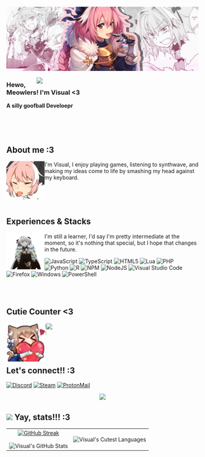 <p align="center">
	<img src="https://github.com/VisuaISource/VisuaISource/blob/main/banner.jpeg"/>
</p>

<a href="https://discord.gg/github"><img align="right" width="425" src="https://lanyard.kyrie25.me/api/1264589957222236226?imgStyle=square&gradient=e9d6d5-e9d6d5-f3b1b4-ffffff&bg=0d1117"></a>

### Hewo, Meowlers! I'm Visual <3
**A silly goofball Develoepr**

<br><br><br>

## **About me :3**
<a href="https://github.com/VisuaISource"><img align="left" width="100" src="./Images/AstolfoBleh.png"></a>
I'm Visual, I enjoy playing games, listening to synthwave, and making my ideas come to life by smashing my head against my keyboard.

<br><br><br>

## **Experiences & Stacks**
<a href="https://github.com/VisuaISource"><img align="left" width="100" src="./Images/AstolfoStand.png"></a>
I'm still a learner, I'd say I'm pretty intermediate at the moment, so it's nothing that special, but I hope that changes in the future.

![JavaScript](https://img.shields.io/badge/javascript-%23323330.svg?style=for-the-badge&logo=javascript&logoColor=%23F7DF1E)
![TypeScript](https://img.shields.io/badge/typescript-%23007ACC.svg?style=for-the-badge&logo=typescript&logoColor=white)
![HTML5](https://img.shields.io/badge/html5-%23E34F26.svg?style=for-the-badge&logo=html5&logoColor=white)
![Lua](https://img.shields.io/badge/lua-%232C2D72.svg?style=for-the-badge&logo=lua&logoColor=white)
![PHP](https://img.shields.io/badge/php-%23777BB4.svg?style=for-the-badge&logo=php&logoColor=white)
![Python](https://img.shields.io/badge/python-3670A0?style=for-the-badge&logo=python&logoColor=ffdd54)
![R](https://img.shields.io/badge/r-%23276DC3.svg?style=for-the-badge&logo=r&logoColor=white)
![NPM](https://img.shields.io/badge/NPM-%23CB3837.svg?style=for-the-badge&logo=npm&logoColor=white)
![NodeJS](https://img.shields.io/badge/node.js-6DA55F?style=for-the-badge&logo=node.js&logoColor=white)
![Visual Studio Code](https://img.shields.io/badge/Visual%20Studio%20Code-0078d7.svg?style=for-the-badge&logo=visual-studio-code&logoColor=white)
![Firefox](https://img.shields.io/badge/Firefox-FF7139?style=for-the-badge&logo=Firefox-Browser&logoColor=white)
![Windows](https://img.shields.io/badge/Windows-0078D6?style=for-the-badge&logo=windows&logoColor=white)
![PowerShell](https://img.shields.io/badge/PowerShell-%235391FE.svg?style=for-the-badge&logo=powershell&logoColor=white)


<br><br>

## **Cutie Counter <3**
<!-- <p align="center">
	<img src="https://moe-counter.glitch.me/get/@VisuaISource?theme=moebooru-h"> <br/>
</p> -->
<a href="https://discord.com/users/1264589957222236226"><img align="right" width=400 src="https://moe-counter.glitch.me/get/@VisuaISource?theme=rule34"></a>
<a href="https://github.com/VisuaISource"><img align="left" width="100" src="./Images/felixheart.png"></a>

```yaml
Thanks for checking out my profile! :3
The council has deemed you a cutieeee<3

```

<!-- <br><br><br><br> -->
<br><br>

## **Let's connect!! :3**
[![Discord](https://img.shields.io/badge/Discord-%235865F2.svg?style=for-the-badge&logo=discord&logoColor=white)](discord.com/users/1264589957222236226)
[![Steam](https://img.shields.io/badge/steam-%23000000.svg?style=for-the-badge&logo=steam&logoColor=white)](https://steamcommunity.com/id/visualsource/)
[![ProtonMail](https://img.shields.io/badge/ProtonMail-8B89CC?style=for-the-badge&logo=protonmail&logoColor=white)](mailto:visuaIly@proton.me)

<p align="center">
<img src="https://raw.githubusercontent.com/innng/innng/master/assets/kyubey.gif" height="40" />
</p>

## <picture> <img src="https://github.com/7oSkaaa/7oSkaaa/blob/main/Images/Statistics.gif?raw=true" width="30px"> </picture> Yay, stats!!! :3

<p align="center">
  <!--- stats (start) -->
<table align="center"">
<tr border="none">
<td align="center">
   <a href="https://git.io/streak-stats">
    <img src="https://streak-stats.demolab.com?user=VisuaISource&theme=city-lights&hide_border=true&excludeDaysLabel=" alt="GitHub Streak" width = 700px />
  </a>
  <br></br>
 <img src="https://github-readme-stats.vercel.app/api?username=VisuaISource&show_icons=true&count_private=true&bg_color=00000000&title_color=8DA3AD&text_color=cfcfcf&icon_color=8DA3AD&hide_border=true" alt="Visual's GitHub Stats" width = 700px />
</td>
<td align="center">
   <img src="https://github-readme-stats.vercel.app/api/top-langs/?username=VisuaISource&langs_count=7&bg_color=00000000&title_color=8DA3AD&text_color=cfcfcf&icon_color=8DA3AD&hide_border=true" alt="Visual's Cutest Languages" width = 500px />
  </td>
</tr>
</table>
